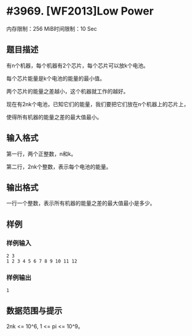 # #3969. [WF2013]Low Power

内存限制：256 MiB时间限制：10 Sec

## 题目描述

有n个机器，每个机器有2个芯片，每个芯片可以放k个电池。

每个芯片能量是k个电池的能量的最小值。

两个芯片的能量之差越小，这个机器就工作的越好。

现在有2nk个电池，已知它们的能量，我们要把它们放在n个机器上的芯片上，

使得所有机器的能量之差的最大值最小。

## 输入格式

第一行，两个正整数，n和k。

第二行，2nk个整数，表示每个电池的能量。

## 输出格式

一行一个整数，表示所有机器的能量之差的最大值最小是多少。

## 样例

### 样例输入

    
    2 3
    1 2 3 4 5 6 7 8 9 10 11 12
    

### 样例输出

    
    1
    

## 数据范围与提示

2nk <= 10^6, 1 <= pi <= 10^9。
